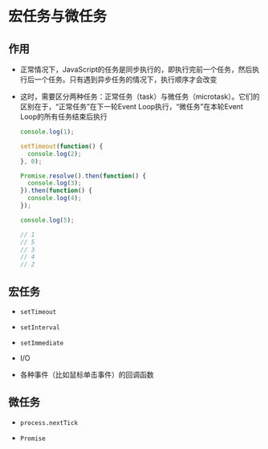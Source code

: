 # 宏任务与微任务

## 作用

  - 正常情况下，JavaScript的任务是同步执行的，即执行完前一个任务，然后执行后一个任务。只有遇到异步任务的情况下，执行顺序才会改变

  - 这时，需要区分两种任务：正常任务（task）与微任务（microtask）。它们的区别在于，“正常任务”在下一轮Event Loop执行，“微任务”在本轮Event Loop的所有任务结束后执行

    ```javascript
    console.log(1);

    setTimeout(function() {
      console.log(2);
    }, 0);

    Promise.resolve().then(function() {
      console.log(3);
    }).then(function() {
      console.log(4);
    });

    console.log(5);

    // 1
    // 5
    // 3
    // 4
    // 2
    ```

## 宏任务

  - `setTimeout`

  - `setInterval`

  - `setImmediate`

  - I/O

  - 各种事件（比如鼠标单击事件）的回调函数

## 微任务

  - `process.nextTick`

  - `Promise`
